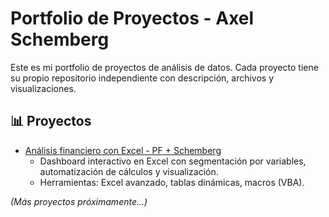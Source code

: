 # Portfolio de Proyectos - Axel Schemberg

Este es mi portfolio de proyectos de análisis de datos. Cada proyecto tiene su propio repositorio independiente con descripción, archivos y visualizaciones.

## 📊 Proyectos

- [Análisis financiero con Excel - PF + Schemberg](https://github.com/AxelSchemberg/Analisis-Financiero_PF)
  - Dashboard interactivo en Excel con segmentación por variables, automatización de cálculos y visualización.
  - Herramientas: Excel avanzado, tablas dinámicas, macros (VBA).

_(Más proyectos próximamente...)_
